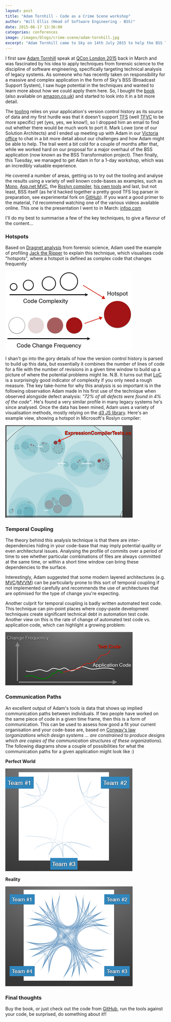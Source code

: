 ```yaml
---
layout: post
title: "Adam Tornhill - Code as a Crime Scene workshop"
author: "Will Ellis (Head of Software Engineering - BSS)"
date: 2015-06-17 13:36:00
categories: conferences
image: /images/blogs/crime-scene/adam-tornhill.jpg
excerpt: "Adam Tornhill came to Sky on 14th July 2015 to help the BSS Transformation team understand how they could apply his techniques from forensic science to analysing the BSS code-base"
---
```


I first saw [Adam Tornhill](http://adamtornhill.com/) speak at [QCon London 2015](http://www.infoq.com/conferences/qconlondon2015) back in March and was fascinated by his idea to apply techniques from forensic science to the discipline of software engineering, specifically targeting technical analysis of legacy systems. As someone who has recently taken on responsibility for a massive and complex application in the form of Sky's BSS (Broadcast Support System), I saw huge potential in the techniques and wanted to learn more about how we could apply them here. So, I bought the [book](https://pragprog.com/book/atcrime/your-code-as-a-crime-scene) (also available on [amazon.co.uk](http://www.amazon.co.uk/dp/1680500384)) and started to look into it in a bit more detail.

The [tooling](https://github.com/adamtornhill/code-maat) relies on your application's version control history as its source of data and my first hurdle was that it doesn't support [TFS](https://en.wikipedia.org/wiki/Team_Foundation_Server) (well [TFVC](https://msdn.microsoft.com/en-us/library/ms181237.aspx) to be more specific) yet (yes, yes, we know!), so I dropped him an email to find out whether there would be much work to port it. Mark Lowe (one of our Solution Architects) and I ended up meeting up with Adam in our [Victoria office](http://www.workforsky.com/victoria) to chat in a bit more detail about our challenges and how Adam might be able to help. The trail went a bit cold for a couple of months after that, while we worked hard on our proposal for a major overhaul of the BSS application (now known as the BSS Transformation project). Then finally, this Tuesday, we managed to get Adam in for a 1-day workshop, which was an incredibly valuable experience.

He covered a number of areas, getting us to try out the tooling and analyse the results using a variety of well known code-bases as examples, such as [Mono](https://github.com/mono), [Asp.net MVC](https://github.com/aspnet/Mvc), the [Roslyn compiler](https://github.com/dotnet/roslyn), [his own tools](https://github.com/adamtornhill/code-maat) and last, but not least, BSS itself (as he'd hacked together a pretty good TFS log parser in preparation, see experimental fork on [GitHub](https://github.com/Raystlin99/code-maat)). If you want a good primer to the material, I'd recommend watching one of the various videos available online. This one is the presentation I went to in March: [infoq.com](http://www.infoq.com/presentations/code-bugs-legacy-pitfalls)

I'll do my best to summarise a few of the key techniques, to give a flavour of the content...

### Hotspots

Based on [Dragnet analysis](http://www.ia-ip.org/library/software/dragnet.html) from forensic science, Adam used the example of profiling [Jack the Ripper](https://en.wikipedia.org/wiki/Jack_the_Ripper) to explain this technique, which visualises code "hotspots", where a hotspot is defined as complex code that changes frequently

![Hotspot1](/images/blogs/crime-scene/hotspot1.png)

I shan't go into the gory details of how the version control history is parsed to build up this data, but essentially it combines the number of lines of code for a file with the number of revisions in a given time window to build up a picture of where the potential problems might lie. N.B. It turns out that [LoC](https://en.wikipedia.org/wiki/Source_lines_of_code) is a surprisingly good indicator of complexity if you only need a rough measure.
The key take-home for why this analysis is so important is in the following observation Adam made in his first use of the technique when observed alongside defect analysis: _"72% of all defects were found in 4% of the code"_. He's found a very similar profile in many legacy systems he's since analysed.
Once the data has been mined, Adam uses a variety of visualisation methods, mostly relying on the [d3 JS library](http://d3js.org/). Here's an example view, showing a hotspot in Microsoft's Roslyn compiler:

![Hotspot2](/images/blogs/crime-scene/hotspot2.png)

### Temporal Coupling

The theory behind this analysis technique is that there are inter-dependencies hiding in your code-base that may imply potential quality or even architectural issues. Analysing the profile of commits over a period of time to see whether particular combinations of files are always committed at the same time, or within a short time window can bring these dependencies to the surface.

Interestingly, Adam suggested that some modern layered architectures (e.g. [MVC](https://en.wikipedia.org/wiki/Model%E2%80%93view%E2%80%93controller)/[MVVM](https://en.wikipedia.org/wiki/Model_View_ViewModel)) can be particularly prone to this sort of temporal coupling if not implemented carefully and recommends the use of architectures that are optimised for the type of change you're expecting.

Another culprit for temporal coupling is badly written automated test code. This technique can pin-point places where copy-paste development techniques create significant technical debt in automation test code. Another view on this is the rate of change of automated test code vs. application code, which can highlight a growing problem:

![Temporal Coupling](/images/blogs/crime-scene/temporal-coupling.png)

### Communication Paths

An excellent output of Adam's tools is data that shows up implied communication paths between individuals. If two people have worked on the same piece of code in a given time frame, then this is a form of communication. This can be used to assess how good a fit your current organisation and your code-base are, based on [Conway's law](https://en.wikipedia.org/wiki/Conway%27s_law) (_organizations which design systems ... are constrained to produce designs which are copies of the communication structures of these organizations_). The following diagrams show a couple of possibilities for what the communication paths for a given application might look like :)

**Perfect World**

![Perfect World](/images/blogs/crime-scene/perfectworld.png)

**Reality**

![Reality](/images/blogs/crime-scene/reality.png)

### Final thoughts

Buy the book, or just check out the code from [GitHub](https://github.com/adamtornhill/code-maat), run the tools against your code, be surprised, do something about it!!
